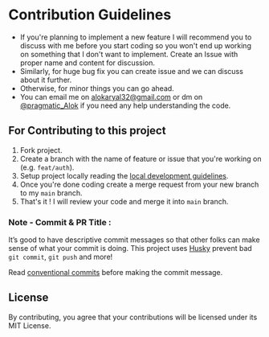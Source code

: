 # Contribution Guidelines

- If you're planning to implement a new feature I will recommend you to discuss with me before you start coding so you won't end up working on something that I don't want to implement. Create an Issue with proper name and content for discussion.
- Similarly, for huge bug fix you can create issue and we can discuss about it further.
- Otherwise, for minor things you can go ahead.
- You can email me on [alokaryal32@gmail.com](alokaryal32@gmail.com) or dm on [@pragmatic_Alok](https://twitter.com/pragmatic_Alok) if you need any help understanding the code.

## For Contributing to this project

1. Fork project.
2. Create a branch with the name of feature or issue that you're working on (e.g. `feat/auth`).
3. Setup project locally reading the [local development guidelines](https://github.com/Saysan777/A-Square-Labs/blob/master/readme.md#local-development).
3. Once you're done coding create a merge request from your new branch to my `main` branch.
4. That's it ! I will review your code and merge it into `main` branch.

### Note - Commit & PR Title :

It’s good to have descriptive commit messages so that other folks can make sense of what your commit is doing.
This project uses [Husky](https://github.com/typicode/husky/blob/master/README.md) prevent bad `git commit`, `git push` and more!

Read [conventional commits](https://www.conventionalcommits.org/en/v1.0.0-beta.3/) before making the commit message.

## License

By contributing, you agree that your contributions will be licensed under its MIT License.
